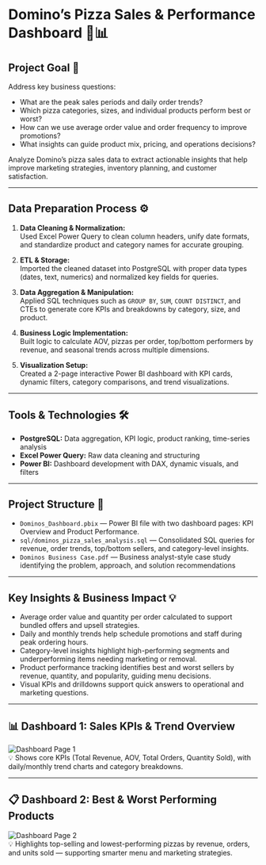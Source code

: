 # Domino’s Pizza Sales & Performance Dashboard 🍕📊

## Project Goal 🎯  
Address key business questions:

- What are the peak sales periods and daily order trends?
- Which pizza categories, sizes, and individual products perform best or worst?
- How can we use average order value and order frequency to improve promotions?
- What insights can guide product mix, pricing, and operations decisions?

Analyze Domino’s pizza sales data to extract actionable insights that help improve marketing strategies, inventory planning, and customer satisfaction.

---

## Data Preparation Process ⚙️

1. **Data Cleaning & Normalization:**  
   Used Excel Power Query to clean column headers, unify date formats, and standardize product and category names for accurate grouping.

2. **ETL & Storage:**  
   Imported the cleaned dataset into PostgreSQL with proper data types (dates, text, numerics) and normalized key fields for queries.

3. **Data Aggregation & Manipulation:**  
   Applied SQL techniques such as `GROUP BY`, `SUM`, `COUNT DISTINCT`, and CTEs to generate core KPIs and breakdowns by category, size, and product.

4. **Business Logic Implementation:**  
   Built logic to calculate AOV, pizzas per order, top/bottom performers by revenue, and seasonal trends across multiple dimensions.

5. **Visualization Setup:**  
   Created a 2-page interactive Power BI dashboard with KPI cards, dynamic filters, category comparisons, and trend visualizations.


---

## Tools & Technologies 🛠️

- **PostgreSQL:** Data aggregation, KPI logic, product ranking, time-series analysis  
- **Excel Power Query:** Raw data cleaning and structuring  
- **Power BI:** Dashboard development with DAX, dynamic visuals, and filters

---

## Project Structure 📁

- `Dominos_Dashboard.pbix` — Power BI file with two dashboard pages: KPI Overview and Product Performance.
- `sql/dominos_pizza_sales_analysis.sql` — Consolidated SQL queries for revenue, order trends, top/bottom sellers, and category-level insights.
- `Dominos Business Case.pdf` — Business analyst-style case study identifying the problem, approach, and solution recommendations  

---

## Key Insights & Business Impact 💡

- Average order value and quantity per order calculated to support bundled offers and upsell strategies.
- Daily and monthly trends help schedule promotions and staff during peak ordering hours.
- Category-level insights highlight high-performing segments and underperforming items needing marketing or removal.
- Product performance tracking identifies best and worst sellers by revenue, quantity, and popularity, guiding menu decisions.
- Visual KPIs and drilldowns support quick answers to operational and marketing questions.

---

## 📊 Dashboard 1: Sales KPIs & Trend Overview  
![Dashboard Page 1](https://github.com/Yashraaj2002/Dominos-Sales-Data-and-Business-Analysis/blob/main/Dominos%20Dashboard%201.png)  
💡 Shows core KPIs (Total Revenue, AOV, Total Orders, Quantity Sold), with daily/monthly trend charts and category breakdowns.

---

## 📋 Dashboard 2: Best & Worst Performing Products  
![Dashboard Page 2](https://github.com/Yashraaj2002/Dominos-Sales-Data-and-Business-Analysis/blob/main/Dominos%20Dashboard%202.png)  
💡 Highlights top-selling and lowest-performing pizzas by revenue, orders, and units sold — supporting smarter menu and marketing strategies.
